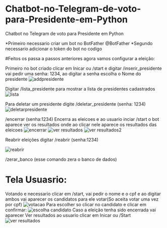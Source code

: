 # Chatbot-no-Telegram-de-voto-para-Presidente-em-Python
Chatbot no Telegram de voto para Presidente em Python

*Primeiro necessario criar um bot no BotFather @BotFather
*Segundo necessario adicionar o token do bot no codigo

#Feitos os passa a passos anteriores agora vamos configurar a eleição:

Primeiro no bot criado clicar em Inicar ou /start e digitar /inserir_presidente
vai pedir uma senha: 1234, ao digitar a senha escolha o Nome do presidente
![addpresidente](https://github.com/user-attachments/assets/9d8402e9-6da0-4206-bca3-c3d493d5ecb4)

Digitar /lista_presidente para mostrar a lista de presidentes cadastrados
![lista](https://github.com/user-attachments/assets/01b8e4be-4b7a-443a-8698-11935cfb365c)

Para deletar um presidente digite /deletar_presidente  (senha: 1234)
![deletarpresidente](https://github.com/user-attachments/assets/a24e09c0-7056-4581-9b5a-382ac6f8e155)

/encerrar  (senha:1234)
Encerra as eleicoes e ao usuario inciar /start o bot aparece ver os resultados onde ao clicar nele aparece os resultados das eleicoes
![encerrar](https://github.com/user-attachments/assets/5dfcd868-1b4b-4dca-9a43-76fd33887612)
![ver resultados](https://github.com/user-attachments/assets/02b240e0-b045-4c07-86e6-76b55787f6b0)
![ver resultados2](https://github.com/user-attachments/assets/46e08e72-299c-484a-b482-3a6c91c51530)

Reabrir eleições digitar /reabrir  (senha:1234)

![reabrir](https://github.com/user-attachments/assets/b923c036-737c-4991-b659-d2c75b67ea9c)

/zerar_banco (esse comando zera o banco de dados)

# Tela Usuasrio:

Votando e necessario clicar em /start, vai pedir o nome e o cpf e ao digitar ambos vai aparecer os candidatos para ele votar(So aceita votar uma vez por cpf)
![votacao](https://github.com/user-attachments/assets/94069a55-e56f-425a-abf0-db0545315c83)
Para escolher so clicar no candidato e clicar em confirmar:
![escolha candidato](https://github.com/user-attachments/assets/29c784c9-3415-492a-92f5-ae388610c707)
Caso a eleição tenha sido encerrada vai aparecer Ver resultados ao usuario clicar em Inicar ou /Start
![ver resultados](https://github.com/user-attachments/assets/02b240e0-b045-4c07-86e6-76b55787f6b0)

